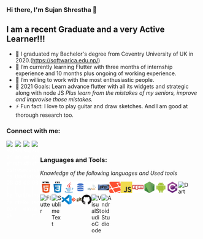 ### Hi there, I'm Sujan Shrestha 👋

## I am a recent Graduate and a very Active Learner!!!

- 🔭 I graduated my Bachelor's degree from Coventry University of UK in 2020.(https://softwarica.edu.np/)
- 🌱 I’m currently learning Flutter with three months of internship experience and 10 months plus ongoing of working experience.
- 👯 I’m willing to work with the most enthusiastic people.
- 🥅 2021 Goals: Learn advance flutter with all its widgets and strategic along with node JS <i>Plus learn from the mistakes of my seniors, improve and improvise those mistakes.</i>
- ⚡ Fun fact: I love to play guitar and draw sketches. And I am good at thorough research too.

### Connect with me:
[<div style = "background-color: white"><img align="left" alt="sujanshrestha08 | Facebook" width="22px" src="https://cdn.jsdelivr.net/npm/simple-icons@v3/icons/facebook.svg" style ="color: white" /> </div>][facebook]
<img align="left" alt="sujansthrestha08 | Twitter" width="22px" src="https://cdn.jsdelivr.net/npm/simple-icons@v3/icons/twitter.svg" style ="color: white"/> 
[<img align="left" alt="sujansthrestha08 | LinkedIn" width="22px" src="https://cdn.jsdelivr.net/npm/simple-icons@v3/icons/linkedin.svg" style ="color: white"/>][linkedin]
[<img align="left" alt="sujansthrestha08 | Instagram" width="22px" src="https://cdn.jsdelivr.net/npm/simple-icons@v3/icons/instagram.svg" style ="color: white"/>][instagram]
<br>

### Languages and Tools:
<i>Knowledge of the following languages and Used tools</i>
<br />

<img align="left" alt="HTML5" width="30px" src="https://raw.githubusercontent.com/github/explore/80688e429a7d4ef2fca1e82350fe8e3517d3494d/topics/html/html.png" />
<img align="left" alt="CSS3" width="30px" src="https://raw.githubusercontent.com/github/explore/80688e429a7d4ef2fca1e82350fe8e3517d3494d/topics/css/css.png" />
<img align="left" alt="Java" width="30px" src="https://github.com/devicons/devicon/blob/master/icons/java/java-original.svg" />
<img align="left" alt="SQL" width="30px" src="https://raw.githubusercontent.com/github/explore/80688e429a7d4ef2fca1e82350fe8e3517d3494d/topics/sql/sql.png" />
<img align="left" alt="MySQL" width="30px" src="https://raw.githubusercontent.com/github/explore/80688e429a7d4ef2fca1e82350fe8e3517d3494d/topics/mysql/mysql.png" />
<img align="left" alt="PHP" width="30px" src="https://github.com/devicons/devicon/blob/master/icons/php/php-original.svg" />
<img align="left" alt="Laravel" width="30px" src="https://github.com/devicons/devicon/blob/master/icons/laravel/laravel-plain.svg" />
<img align="left" alt="JavaScript" width="30px" src="https://raw.githubusercontent.com/github/explore/80688e429a7d4ef2fca1e82350fe8e3517d3494d/topics/javascript/javascript.png" />
<img align="left" alt="NPM" width="30px" src="https://github.com/devicons/devicon/blob/master/icons/npm/npm-original-wordmark.svg" />
<img align="left" alt="Node.js" width="30px" src="https://raw.githubusercontent.com/github/explore/80688e429a7d4ef2fca1e82350fe8e3517d3494d/topics/nodejs/nodejs.png" />
<img align="left" alt="Android" width="30px" src="https://github.com/devicons/devicon/blob/master/icons/android/android-original.svg" />
<img align="left" alt="Csharp" width="30px" src="https://github.com/devicons/devicon/blob/master/icons/csharp/csharp-original.svg" />
<img align="left" alt="Dart" width="30px" src="https://d2eip9sf3oo6c2.cloudfront.net/tags/images/000/001/227/square_480/dart-logo.png" />
<img align="left" alt="Flutter" width="30px" src="https://cdn.iconscout.com/icon/free/png-64/flutter-2038877-1720090.png" />
<br /><br />
<img align="left" alt="SublimeText" width="26px" src="https://cdn.worldvectorlogo.com/logos/sublime-text.svg" />
<img align="left" alt="VisualStudioCode" width="26px" src="https://raw.githubusercontent.com/github/explore/80688e429a7d4ef2fca1e82350fe8e3517d3494d/topics/visual-studio-code/visual-studio-code.png" />
<img align="left" alt="Git" width="26px" src="https://raw.githubusercontent.com/github/explore/80688e429a7d4ef2fca1e82350fe8e3517d3494d/topics/git/git.png" />
<img align="left" alt="GitHub" width="26px" src="https://raw.githubusercontent.com/github/explore/78df643247d429f6cc873026c0622819ad797942/topics/github/github.png" />
<img align="left" alt="VisualStudioCode" width="26px" src="https://seeklogo.com/images/V/visual-studio-logo-14F95CF819-seeklogo.com.png" />
<img align="left" alt="AndroidStudio" width="26px" src="https://1.bp.blogspot.com/-LgTa-xDiknI/X4EflN56boI/AAAAAAAAPuk/24YyKnqiGkwRS9-_9suPKkfsAwO4wHYEgCLcBGAsYHQ/s0/image9.png" />

<br />
<br />

[facebook]: https://www.facebook.com/people/Sujan-Shrestha/100012315793250
[instagram]: https://www.instagram.com/crestasujan08/
[linkedin]: https://www.linkedin.com/in/sujan-stha-08/


